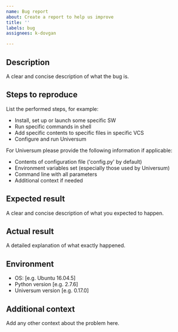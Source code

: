 ```yaml
---
name: Bug report
about: Create a report to help us improve
title: ''
labels: bug
assignees: k-dovgan

---
```


## Description

A clear and concise description of what the bug is.


## Steps to reproduce

List the performed steps, for example:
 * Install, set up or launch some specific SW
 * Run specific commands in shell
 * Add specific contents to specific files in specific VCS
 * Configure and run Universum

For Universum please provide the following information if applicable:
 * Contents of configuration file ('config.py' by default)
 * Environment variables set (especially those used by Universum)
 * Command line with all parameters
 * Additional context if needed


## Expected result

A clear and concise description of what you expected to happen.


## Actual result

A detailed explanation of what exactly happened.


## Environment

 - OS: [e.g. Ubuntu 16.04.5]
 - Python version [e.g. 2.7.6]
 - Universum version [e.g. 0.17.0]

## Additional context

Add any other context about the problem here.
